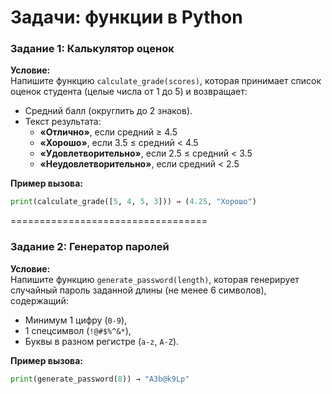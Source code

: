 # **Задачи: функции в Python**
### **Задание 1: Калькулятор оценок**  
**Условие:**  
Напишите функцию `calculate_grade(scores)`, которая принимает список оценок студента (целые числа от 1 до 5) и возвращает:  
- Средний балл (округлить до 2 знаков).  
- Текст результата:  
  - **«Отлично»**, если средний ≥ 4.5  
  - **«Хорошо»**, если 3.5 ≤ средний < 4.5  
  - **«Удовлетворительно»**, если 2.5 ≤ средний < 3.5  
  - **«Неудовлетворительно»**, если средний < 2.5  

**Пример вызова:**  
```python
print(calculate_grade([5, 4, 5, 3])) → (4.25, "Хорошо")
```
==================================
### **Задание 2: Генератор паролей**  
**Условие:**  
Напишите функцию `generate_password(length)`, которая генерирует случайный пароль заданной длины (не менее 6 символов), содержащий:  
- Минимум 1 цифру (`0-9`),  
- 1 спецсимвол (`!@#$%^&*`),  
- Буквы в разном регистре (`a-z`, `A-Z`).  

**Пример вызова:**  
```python
print(generate_password(8)) → "A3b@k9Lp"
```
